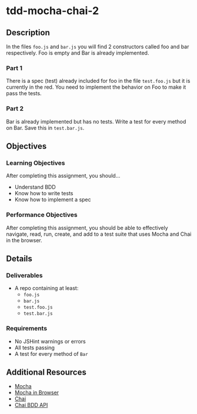 # tdd-mocha-chai-2

## Description
In the files `foo.js` and `bar.js` you will find 2 constructors called foo and bar respectively. Foo is empty and Bar is already implemented.

### Part 1
There is a spec (test) already included for foo in the file `test.foo.js` but it is currently in the red. You need to implement the behavior on Foo to make it pass the tests.

### Part 2
Bar is already implemented but has no tests. Write a test for every method on Bar. Save this in `test.bar.js`.

## Objectives

### Learning Objectives

After completing this assignment, you should…

* Understand BDD
* Know how to write tests
* Know how to implement a spec


### Performance Objectives

After completing this assignment, you should be able to effectively navigate, read, run, create, and add to a test suite that uses Mocha and Chai in the browser.


## Details

### Deliverables

* A repo containing at least:
  * `foo.js`
  * `bar.js`
  * `test.foo.js`
  * `test.bar.js`

### Requirements

* No JSHint warnings or errors
* All tests passing
* A test for every method of `Bar`


## Additional Resources

* [Mocha](http://mochajs.org/)
* [Mocha in Browser](http://mochajs.org/#browser-support)
* [Chai](http://chaijs.com/)
* [Chai BDD API](http://chaijs.com/api/bdd/)
